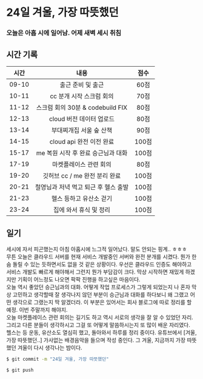 # 24일 겨울, 가장 따뜻했던

### 오늘은 아홉 시에 일어남. 어제 새벽 세시 취침

## 시간 기록 

|시간|내용|점수|
|:-:|:-:|:-:|
|09-10|출근 준비 및 출근|60점|
|10-11|cc 분개 시작 스크럼 회의|70점|
|11-12|스크럼 회의 30분 & codebuild FIX|80점|
|12-13|cloud 버전 데이터 업로드|80점|
|13-14|부대찌개집 서울 숲 산책|90점|
|14-15|cloud api 완전 이전 완료|100점|
|15-17|me 복원 시작 후 완료 승근님과 대화|100점|
|17-19|마켓플레이스 관련 회의|80점|
|19-20|깃허브 cc / me 완전 분리 완료|100점|
|20-21|철영님과 저녁 먹고 퇴근 후 헬스 출발|100점|
|21-23|헬스 등하고 유산소 걷기|100점|
|23-24|집에 와서 휴식 및 정리|100점|

## 일기
세시에 자서 피곤했는지 아침 아홉시에 느그적 일어났다. 말도 안되는 핑계.. ㅎㅎㅎ  
무튼 오늘은 클라우드 서버를 현재 서비스 개발중인 서버와 완전 분개를 시켰다. 뭔가 한숨 돌릴 수 있는 듯하면서도 없을 것 같은 상황이다. 우선은 클라우드 인증도 해야하고 서비스 개발도 빠르게 해야해서 그런지 뭔가 부담감이 크다. 막상 시작하면 재밌게 하겠지만 기획이 어느정도 나오면 팍팍 진행을 하고싶은 마음이다.  
오늘 역시 좋았던 승근님과의 대화. 어떻게 작업 프로세스가 그렇게 되었는지 나 혼자 막상 고민하고 생각할때 잘 생각나지 않던 부분이 승근님과 대화를 하다보니 왜 그랬고 어떤 생각으로 그랬는지 딱 알겠더라. 이 부분은 있어서는 회사 블로그에 따로 정리를 할 예정. 이번 주말까지 해야지.  
오늘 마켓플레이스 관련 회의는 길기도 하고 역시 서로의 생각을 잘 알 수 있었던 자리. 그리고 다른 분들이 생각하시고 그걸 또 어떻게 말씀하시는지 또 많이 배운 자리였다.  
헬스는 등 운동, 유산소도 열심히 했고, 돌아와서 하루를 정리 중이다.
유튜브에서 [겨울, 가장 따뜻했던..] 가사없는 배경음악을 들으며 작성 중인다. 그 겨울, 지금까지 가장 따뜻했던 겨울이 다시 생각나는 밤이다.

```bash
$ git commit -m "24일 겨울, 가장 따뜻했던"

$ git push
```